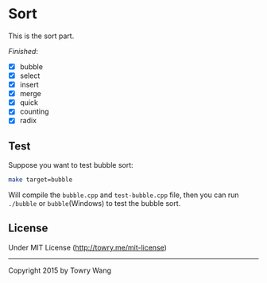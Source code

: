 # Sort

This is the sort part. 

*Finished*:

- [x] bubble
- [x] select
- [x] insert
- [x] merge
- [x] quick
- [x] counting
- [x] radix

## Test

Suppose you want to test bubble sort:

```bash
make target=bubble
```

Will compile the `bubble.cpp` and `test-bubble.cpp` file, then you can run `./bubble` or `bubble`(Windows) to test the bubble sort.

## License

Under MIT License (http://towry.me/mit-license)

---
 
Copyright 2015 by Towry Wang
